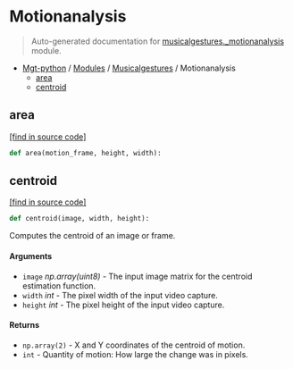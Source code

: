 # Motionanalysis

> Auto-generated documentation for [musicalgestures._motionanalysis](https://github.com/fourMs/MGT-python/blob/master/musicalgestures/_motionanalysis.py) module.

- [Mgt-python](../README.md#mgt-python) / [Modules](../MODULES.md#mgt-python-modules) / [Musicalgestures](index.md#musicalgestures) / Motionanalysis
    - [area](#area)
    - [centroid](#centroid)

## area

[[find in source code]](https://github.com/fourMs/MGT-python/blob/master/musicalgestures/_motionanalysis.py#L41)

```python
def area(motion_frame, height, width):
```

## centroid

[[find in source code]](https://github.com/fourMs/MGT-python/blob/master/musicalgestures/_motionanalysis.py#L5)

```python
def centroid(image, width, height):
```

Computes the centroid of an image or frame.

#### Arguments

- `image` *np.array(uint8)* - The input image matrix for the centroid estimation function.
- `width` *int* - The pixel width of the input video capture.
- `height` *int* - The pixel height of the input video capture.

#### Returns

- `np.array(2)` - X and Y coordinates of the centroid of motion.
- `int` - Quantity of motion: How large the change was in pixels.
